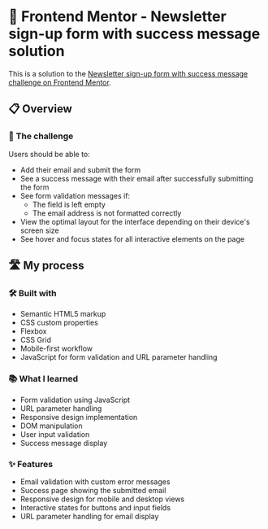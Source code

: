 # 🚀 Frontend Mentor - Newsletter sign-up form with success message solution

This is a solution to the [Newsletter sign-up form with success message challenge on Frontend Mentor](https://www.frontendmentor.io/challenges/newsletter-signup-form-with-success-message-3FC1AZbNrv).


## 📋 Overview

### 🎯 The challenge

Users should be able to:

- Add their email and submit the form
- See a success message with their email after successfully submitting the form
- See form validation messages if:
  - The field is left empty
  - The email address is not formatted correctly
- View the optimal layout for the interface depending on their device's screen size
- See hover and focus states for all interactive elements on the page

## 🛣️ My process

### 🛠️ Built with

- Semantic HTML5 markup
- CSS custom properties
- Flexbox
- CSS Grid
- Mobile-first workflow
- JavaScript for form validation and URL parameter handling

### 📚 What I learned

- Form validation using JavaScript
- URL parameter handling
- Responsive design implementation
- DOM manipulation
- User input validation
- Success message display

### ✨ Features

- Email validation with custom error messages
- Success page showing the submitted email
- Responsive design for mobile and desktop views
- Interactive states for buttons and input fields
- URL parameter handling for email display